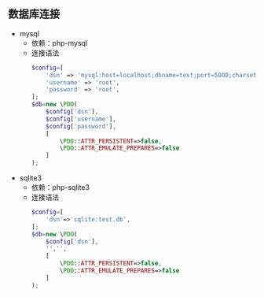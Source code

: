 ## 数据库连接
* mysql
    * 依赖：php-mysql
    * 连接语法
        ```php
        $config=[
            'dsn' => 'mysql:host=localhost;dbname=test;port=5000;charset=UTF8;',
            'username' => 'root',
            'password' => 'root',
        ];
        $db=new \PDO(
            $config['dsn'],
            $config['username'],
            $config['password'],
            [
                \PDO::ATTR_PERSISTENT=>false,
                \PDO::ATTR_EMULATE_PREPARES=>false
            ]
        );
        ```
* sqlite3
    * 依赖：php-sqlite3 
    * 连接语法
        ```php 
        $config=[
            'dsn'=>'sqlite:test.db',
        ];
        $db=new \PDO(
            $config['dsn'],
            '','', 
            [
                \PDO::ATTR_PERSISTENT=>false,
                \PDO::ATTR_EMULATE_PREPARES=>false
            ]
        );
        ```